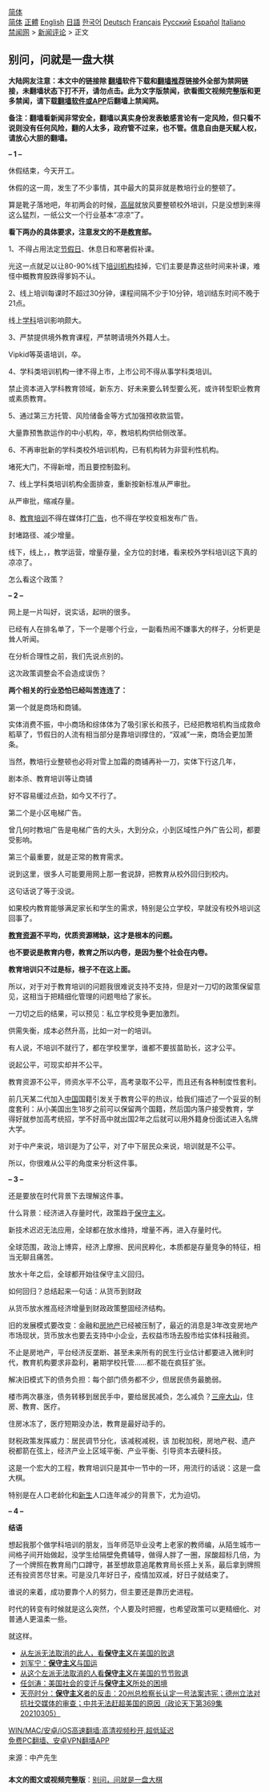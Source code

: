  <!-- 面包屑导航 --> <div class="breadcrumb"><!-- GTranslate: https://gtranslate.io/ -->  <div class="switcher notranslate">  <div class="selected">  <a href="#" onclick="return false;"> 简体</a>  </div>  <div class="option">  <a href="https://www.bannedbook.org" onclick="doGTranslate('zh-CN|zh-CN');jQuery('div.switcher div.selected a').html(jQuery(this).html());return false;" title="简体中文" class="nturl selected"> 简体</a>  <a href="https://www.bannedbook.org/zh-tw/" onclick="doGTranslate('zh-CN|zh-TW');jQuery('div.switcher div.selected a').html(jQuery(this).html());return false;" title="繁體中文" class="nturl"> 正體</a>  <a href="https://www.bannedbook.org/en/" onclick="doGTranslate('zh-CN|en');jQuery('div.switcher div.selected a').html(jQuery(this).html());return false;" title="English" class="nturl"> English</a>  <a href="https://www.bannedbook.org/ja/" onclick="doGTranslate('zh-CN|ja');jQuery('div.switcher div.selected a').html(jQuery(this).html());return false;" title="日本語" class="nturl"> 日語</a>  <a href="https://www.bannedbook.org/ko/" onclick="doGTranslate('zh-CN|ko');jQuery('div.switcher div.selected a').html(jQuery(this).html());return false;" title="한국어" class="nturl"> 한국어</a>  <a href="https://www.bannedbook.org/de/" onclick="doGTranslate('zh-CN|de');jQuery('div.switcher div.selected a').html(jQuery(this).html());return false;" title="Deutsch" class="nturl"> Deutsch</a>  <a href="https://www.bannedbook.org/fr/" onclick="doGTranslate('zh-CN|fr');jQuery('div.switcher div.selected a').html(jQuery(this).html());return false;" title="Français" class="nturl"> Français</a>  <a href="https://www.bannedbook.org/ru/" onclick="doGTranslate('zh-CN|ru');jQuery('div.switcher div.selected a').html(jQuery(this).html());return false;" title="Русский" class="nturl"> Русский</a>  <a href="https://www.bannedbook.org/es/" onclick="doGTranslate('zh-CN|es');jQuery('div.switcher div.selected a').html(jQuery(this).html());return false;" title="Español" class="nturl"> Español</a>  <a href="https://www.bannedbook.org/it/" onclick="doGTranslate('zh-CN|it');jQuery('div.switcher div.selected a').html(jQuery(this).html());return false;" title="Italiano" class="nturl"> Italiano</a>  </div>  </div>      <div class='breadcrumb-sub'><!-- Breadcrumb NavXT 6.3.0 --> <a href="https://www.bannedbook.org/" class="home">禁闻网</a> &gt; <a href="https://www.bannedbook.org/bnews/comments/" class="category">新闻评论</a> &gt; 正文</div></div><h2>别问，问就是一盘大棋</h2> <p class="notice"><b>大陆网友注意：本文中的链接除 <a href="https://github.com/bannedbook/fanqiang" >翻墙</a>软件下载和<a href="https://github.com/killgcd/justmysocks/blob/master/README.md">翻墙推荐</a>链接外全部为禁网链接，未翻墙状态下打不开，请勿点击。此为文字版禁闻，欲看图文视频完整版和更多禁闻，请下载<a href="https://github.com/bannedbook/fanqiang">翻墙软件或APP</a>后翻墙上禁闻网。</p><p>备注：翻墙看新闻非常安全，翻墙以真实身份发表敏感言论有一定风险，但只看不说则没有任何风险，翻的人太多，政府管不过来，也不管。信息自由是天赋人权，请放心大胆的翻墙。</b></p>  <div class="entry"> <p><strong>&#8211; 1 &#8211;</strong></p> <p>休假结束，今天开工。</p> <p>休假的这一周，发生了不少事情，其中最大的莫非就是教培行业的整顿了。</p> <p>算是靴子落地吧，年初两会的时候，<span class='wp_keywordlink_affiliate'><a href="https://www.bannedbook.org/bnews/ccpdope/" title="中共高层内幕" target="_blank">高层</a></span>就放风要整顿校外培训，只是没想到来得这么猛烈，一纸公文一个行业基本“凉凉”了。</p> <p><strong>看下两办的具体要求，注意发文的不是<a href="https://www.bannedbook.org/bnews/tag/%e6%95%99%e8%82%b2/" class="st_tag internal_tag" rel="tag" title="标签 教育 下的日志">教育</a>部。</strong></p> <p>1、不得占用法定<a href="https://www.bannedbook.org/bnews/tag/%E8%8A%82%E5%81%87%E6%97%A5/" class="st_tag internal_tag" rel="tag" title="标签 节假日 下的日志">节假日</a>、休息日和寒暑假补课。</p> <p>光这一点就足以让80-90%线下<a href="https://www.bannedbook.org/bnews/tag/%E5%9F%B9%E8%AE%AD%E6%9C%BA%E6%9E%84/" class="st_tag internal_tag" rel="tag" title="标签 培训机构 下的日志">培训机构</a>挂掉，它们主要是靠这些时间来补课，难怪中概教育股跌得爹妈不认。</p> <p>2、线上培训每课时不超过30分钟，课程间隔不少于10分钟，培训结东时间不晚于21点。</p> <p>线上<a href="https://www.bannedbook.org/bnews/tag/%E5%AD%A6%E7%A7%91/" class="st_tag internal_tag" rel="tag" title="标签 学科 下的日志">学科</a>培训影响颇大。</p> <p>3、严禁提供境外教育课程，严禁聘请境外外籍人士。</p> <p>Vipkid等英语培训，卒。</p> <p>4、学科类培训机构一律不得上市，上市公司不得从事学科类培训。</p> <p>禁止资本进入学科教育领域，新东方、好未来要么转型要么死，或许转型职业教育或素质教育。</p> <p>5、通过第三方托管、风险储备金等方式加强预收款监管。</p> <p>大量靠预售款运作的中小机构，卒，教培机构供给侧改革。</p> <p>6、不再审批新的学科类校外培训机构，已有机构转为非营利性机构。</p> <p>堵死大门，不得新增，而且要控制盈利。</p> <p>7、线上学科类培训机构全面排查，重新按新标准从严审批。</p> <p>从严审批，缩减存量。</p>  <p>8、<a href="https://www.bannedbook.org/bnews/tag/%E6%95%99%E8%82%B2%E5%9F%B9%E8%AE%AD/" class="st_tag internal_tag" rel="tag" title="标签 教育培训 下的日志">教育培训</a>不得在媒体打<a href="https://www.bannedbook.org/bnews/tag/%e5%b9%bf%e5%91%8a/" class="st_tag internal_tag" rel="tag" title="标签 广告 下的日志">广告</a>，也不得在学校变相发布广告。</p> <p>封堵路径、减少增量。</p> <p>线下，线上，，教学运营，增量存量，全方位的封堵，看来校外学科培训这下真的凉凉了。</p> <p>怎么看这个政策？</p> <p><strong>&#8211; 2 &#8211;</strong></p> <p>网上是一片叫好，说实话，起哄的很多。</p> <p>已经有人在排名单了，下一个是哪个行业，一副看热闹不嫌事大的样子，分析更是耸人听闻。</p> <p>在分析合理性之前，我们先说点别的。</p> <p>这次政策调整会不会造成误伤？</p> <p><strong>两个相关的行业恐怕已经叫苦连连了：</strong></p> <p>第一个就是商场和商铺。</p> <p>实体消费不振，中小商场和综体体为了吸引家长和孩子，已经把教培机构当成救命稻草了，节假日的人流有相当部分是靠培训撑住的，“双减”一来，商场会更加萧条。</p> <p>当然，教培行业整顿也必将对雪上加霜的商铺再补一刀，实体下行这几年，</p> <p>剧本杀、教育培训等让商铺</p> <p>好不容易缓过点劲，如今又不行了。</p> <p>第二个是小区电梯广告。</p> <p>曾几何时教培广告是电梯广告的大头，大到分众，小到区域性户外广告公司，都要受影响。</p> <p>第三个最重要，就是正常的教育需求。</p> <p>说到这里，很多人可能要用网上那一套说辞，把教育从校外回归到校内。</p>  <p>这句话说了等于没说。</p> <p>如果校内教育能够满足家长和学生的需求，特别是公立学校，早就没有校外培训这回事了。</p> <p><strong><a href="https://www.bannedbook.org/bnews/tag/%E6%95%99%E8%82%B2%E8%B5%84%E6%BA%90/" class="st_tag internal_tag" rel="tag" title="标签 教育资源 下的日志">教育资源</a>不平均，优质资源稀缺，这才是根本的问题。</strong></p> <p><strong>也不要说是教育内卷，教育之所以内卷，是因为整个社会在内卷。</strong></p> <p><strong>教育培训只不过是标，根子不在这上面。</strong></p> <p>所以，对于对于教育培训的问题我很难说支持不支持，但是对一刀切的政策保留意见，这相当于把精细化管理的问题甩给了家长。</p> <p>一刀切之后的结果，可以预见：私立学校竞争更加激烈。</p> <p>供需失衡，成本必然升高，比如一对一的培训。</p> <p>有人说，不培训不就行了，都在学校里学，谁都不要拔苗助长，这才公平。</p> <p>说起公平，可现实却并不公平。</p> <p>教育资源不公平，师资水平不公平，高考录取不公平，而且还有各种制度性套利。</p> <p>前几天某二代加入<span class='wp_keywordlink_affiliate'><a href="https://www.bannedbook.org/" title="中国" target="_blank">中国</a></span>国籍引发关于教育公平的热议，给我们描述了一个妥妥的制度套利：从小美国出生18岁之前可以保留两个国籍，然后国内落户接受教育，学得好就参加高考统招，学不好高中就出国2年之后就可以用外籍身份面试进入名牌大学。</p> <p>对于中产来说，培训是为了公平，对了中下层民众来说，培训就是不公平。</p> <p>所以，你很难从公平的角度来分析这件事。</p> <p><strong>&#8211; 3 &#8211;</strong></p> <p>还是要放在时代背景下去理解这件事。</p> <p>什么背景：经济进入存量时代，政策趋于<a href="https://www.bannedbook.org/bnews/tag/%e4%bf%9d%e5%ae%88%e4%b8%bb%e4%b9%89/" class="st_tag internal_tag" rel="tag" title="标签 保守主义 下的日志">保守主义</a>。</p> <p>新技术迟迟无法应用，全球都在放水维持，增量不再，进入存量时代。</p> <p>全球范围，政治上博弈，经济上摩擦、民间民粹化，本质都是存量竞争的特征，相当无聊且痛苦。</p>  <p>放水十年之后，全球都开始往保守主义回归。</p> <p>如何回归？总结起来一句话：从货币到财政</p> <p>从货币放水推高经济增量到财政政策整固经济结构。</p> <p>旧的发展模式要改变：金融和<a href="https://www.bannedbook.org/bnews/tag/%e6%88%bf%e5%9c%b0%e4%ba%a7/" class="st_tag internal_tag" rel="tag" title="标签 房地产 下的日志">房地产</a>已经被压制了，最近的消息是3年改变房地产市场现状，货币放水也要去支持中小企业，去权益市场去股市给实体科技融资。</p> <p>不止是房地产，平台经济反垄断、甚至未来所有的民生行业估计都要进入微利时代，教育机构要求非盈利，暑期学校托管……都不能在疯狂扩张。</p> <p>解决旧模式下的债务负担：每个部门债务都不少，但居民债务最脆弱。</p> <p>楼市两次暴涨，债务转移到居民手中，要给居民减负，怎么减负？<span class='wp_keywordlink'><a href="https://www.bannedbook.org/forum11/topic333.html" title="禁片：民族主义和三座大山" target="_blank">三座大山</a></span>，住房、教育、医疗。</p> <p>住房冰冻了，医疗短期没办法，教育是最好动手的。</p> <p>财税政策发挥威力：居民调节分化，该减税减税，该 加税加税，房地产税、遗产税都箭在弦上，经济产业上区域平衡、产业平衡、引导资本去硬科技。</p> <p>这是一个宏大的工程，教育培训只是其中一节中的一环，用流行的话说：这是一盘大棋。</p> <p>特别是在人口老龄化和<span class='wp_keywordlink'><a href="https://www.bannedbook.org/forum2/topic1642.html" title="正见网《新生》" target="_blank">新生</a></span>人口连年减少的背景下，尤为迫切。</p> <p><strong>&#8211; 4 &#8211;</strong></p> <p><strong>结语</strong></p> <p>想起我那个做学科培训的朋友，当年师范毕业没考上老家的教师编，从陌生城市一间格子间开始做起，没学生给隔壁免费辅导，做得人胖了一圈，尿酸超标几倍，为了一个牌照在教育局门口蹲守，甚至想故意追尾教育局长搭上关系，最后拿到牌照还有投资苦尽甘来。可是没几年好日子，疫情加双减，好日子就结束了。</p> <p>谁说的来着，成功要靠个人的努力，但主要还是靠历史进程。</p> <p>时代的转变有时候就是这么突然，个人要及时把握，也希望政策可以更精细化、对普通人更温柔一些。</p> <p>就这样。</p> <ul class='op-related-articles' title='相关阅读'> <li><a href='https://www.bannedbook.org/bnews/comments/20210608/1562448.html' target='_blank'>从左派无法取消的此人，看<b>保守主义</b>在美国的败退</a></li> <li><a href='https://www.bannedbook.org/bnews/baitai/20210529/1556117.html' target='_blank'>刘军宁：<b>保守主义</b>与国运</a></li> <li><a href='https://www.bannedbook.org/bnews/bannedvideo/20210512/1544557.html' target='_blank'>从这个左派无法取消的人看<b>保守主义</b>在美国的节节败退</a></li> <li><a href='https://www.bannedbook.org/bnews/baitai/20210422/1531056.html' target='_blank'>任剑涛：美国社会的变迁与<b>保守主义</b>所处的困境</a></li> <li><a href='https://www.bannedbook.org/bnews/cbnews/20210306/1499562.html' target='_blank'>天亮时分：<b>保守主义</b>者的反击：20州总检察长认定一号法案违宪；德州立法对抗社交媒体的审查；中共无法赶超美国的原因（政论天下第369集 20210305）</a></li> </ul> <p class="texttj"> <a href="https://github.com/bannedbook/fanqiang/wiki/V2ray%E6%9C%BA%E5%9C%BA" target="_blank">WIN/MAC/安卓/iOS高速翻墙:高清视频秒开,超低延迟</a><br/> <a href="https://github.com/bannedbook/fanqiang/wiki/%E7%A6%81%E9%97%BB%E7%BD%91%E5%AE%89%E5%8D%93%E7%BF%BB%E5%A2%99%E6%96%B0%E9%97%BBAPP" target="_blank">免费PC翻墙、安卓VPN翻墙APP</a></p><p> 来源：中产先生 </p> <a name='sharetosocial'></a>  <div style="margin-bottom:5px;padding-bottom:5px;clear:both"> <div id="archive-pix-1" class="banner-ads"> <!-- AuctionX Display platform tag START --> <div id="26318x728x90x621x_ADSLOT2" clicktrack="%%CLICK_URL_ESC%%"></div> <!-- AuctionX Display platform tag END --> </div> <div id="archive-pix-2" class="banner-ads"> <!-- AuctionX Display platform tag START --> <div id="26315x300x250x621x_ADSLOT2" clicktrack="%%CLICK_URL_ESC%%"></div> <!-- AuctionX Display platform tag END --> </div> </div>  <div id="archive-pix-1" class="banner-ads"> <!-- AuctionX Display platform tag START --> <div id="26318x728x90x621x_ADSLOT3" clicktrack="%%CLICK_URL_ESC%%"></div> <!-- AuctionX Display platform tag END --> </div> <div><b>本文的图文或视频完整版</b>：<a href='https://www.bannedbook.org/bnews/comments/20210727/1595155.html'>别问，问就是一盘大棋</a></div>  </div><!--END ENTRY--> 